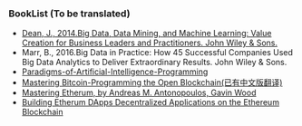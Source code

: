 ### BookList (To be translated)

+ [Dean, J., 2014.Big Data, Data Mining, and Machine Learning: Value Creation for Business Leaders and Practitioners. John Wiley & Sons.](https://github.com/duanqiaobb/translation/blob/master/books/Big%2Bdata%2Bdata%2Bmining%2Band%2Bmachine%2Blearning%2Bvalue%2Bcreation%2Bfor%2Bbusiness%2Bleaders%2Band%2Bpractitioners.pdf)
+ Marr, B., 2016.Big Data in Practice: How 45 Successful Companies Used Big Data Analytics to Deliver Extraordinary Results. John Wiley & Sons.
+ [Paradigms-of-Artificial-Intelligence-Programming](https://github.com/duanqiaobb/translation/blob/master/books/Paradigms-of-Artificial-Intelligence-Programming.pdf)
+ [Mastering Bitcoin-Programming the Open Blockchain(已有中文版翻译)]()
+ [Mastering Etherum, by Andreas M. Antonopoulos, Gavin Wood]()
+ [Building Etherum DApps Decentralized Applications on the Ethereum Blockchain]()
 
